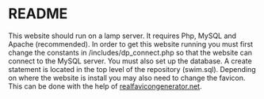 # README #
This website should run on a lamp server. It requires Php, MySQL and Apache (recommended).
In order to get this website running you must first change the constants in /includes/dp_connect.php so that the website can connect to the MySQL server. You must also set up the database. A create statement is located in the top level of the repository (swim.sql). Depending on where the website is install you may also need to change the favicon. This can be done with the help of [realfavicongenerator.net](realfavicongenerator.net).
